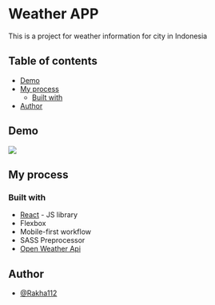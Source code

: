 # Weather APP

This is a project for weather information for city in Indonesia

## Table of contents

- [Demo](#Demo)
- [My process](#my-process)
  - [Built with](#built-with)
- [Author](#author)

## Demo

![](./src/COBA-CUACA-APP.gif)

## My process

### Built with

- [React](https://reactjs.org/) - JS library
- Flexbox
- Mobile-first workflow
- SASS Preprocessor
- [Open Weather Api](https://openweathermap.org/api)

## Author

- [@Rakha112](https://www.linkedin.com/in/rakha-wibowo/)
